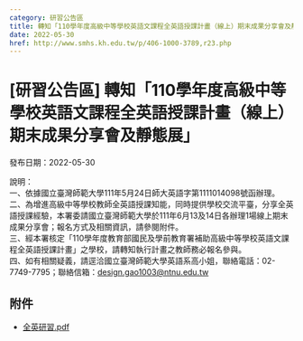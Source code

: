 ```yaml
---
category: 研習公告區
title: 轉知「110學年度高級中等學校英語文課程全英語授課計畫（線上）期末成果分享會及靜態展」
date: 2022-05-30
href: http://www.smhs.kh.edu.tw/p/406-1000-3789,r23.php
---
```


# [研習公告區] 轉知「110學年度高級中等學校英語文課程全英語授課計畫（線上）期末成果分享會及靜態展」

發布日期：2022-05-30

說明：  
一、依據國立臺灣師範大學111年5月24日師大英語字第1111014098號函辦理。  
二、為增進高級中等學校教師全英語授課知能，同時提供學校交流平臺，分享全英語授課經驗，本署委請國立臺灣師範大學於111年6月13及14日各辦理1場線上期末成果分享會；報名方式及相關資訊，請參閱附件。  
三、經本署核定「110學年度教育部國民及學前教育署補助高級中等學校英語文課程全英語授課計畫」之學校，請轉知執行計畫之教師務必報名參與。  
四、如有相關疑義，請逕洽國立臺灣師範大學英語系高小姐，聯絡電話：02-7749-7795；聯絡信箱：design.gao1003@ntnu.edu.tw

## 附件

- [全英研習.pdf](https://www.smhs.kh.edu.tw/var/file/0/1000/attach/6/pta_3562_7982919_95578.pdf)
